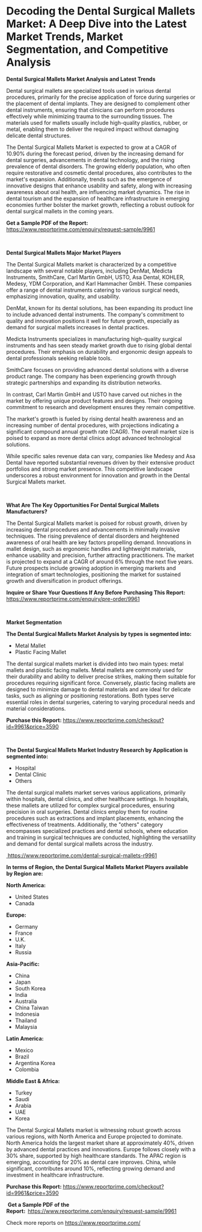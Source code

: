 <p><h1>Decoding the Dental Surgical Mallets Market: A Deep Dive into the Latest Market Trends, Market Segmentation, and Competitive Analysis</h1></p><p><strong>Dental Surgical Mallets Market Analysis and Latest Trends</strong></p>
<p><p>Dental surgical mallets are specialized tools used in various dental procedures, primarily for the precise application of force during surgeries or the placement of dental implants. They are designed to complement other dental instruments, ensuring that clinicians can perform procedures effectively while minimizing trauma to the surrounding tissues. The materials used for mallets usually include high-quality plastics, rubber, or metal, enabling them to deliver the required impact without damaging delicate dental structures.</p><p>The Dental Surgical Mallets Market is expected to grow at a CAGR of 10.90% during the forecast period, driven by the increasing demand for dental surgeries, advancements in dental technology, and the rising prevalence of dental disorders. The growing elderly population, who often require restorative and cosmetic dental procedures, also contributes to the market's expansion. Additionally, trends such as the emergence of innovative designs that enhance usability and safety, along with increasing awareness about oral health, are influencing market dynamics. The rise in dental tourism and the expansion of healthcare infrastructure in emerging economies further bolster the market growth, reflecting a robust outlook for dental surgical mallets in the coming years.</p></p>
<p><strong>Get a Sample PDF of the Report:&nbsp;</strong> <a href="https://www.reportprime.com/enquiry/request-sample/9961?utm_campaign=2235&utm_medium=2&utm_source=Github&utm_content=ia&utm_term=20032025&utm_id=dental-surgical-mallets">https://www.reportprime.com/enquiry/request-sample/9961</a></p>
<p>&nbsp;</p>
<p><strong>Dental Surgical Mallets Major Market Players</strong></p>
<p><p>The Dental Surgical Mallets market is characterized by a competitive landscape with several notable players, including DenMat, Medicta Instruments, SmithCare, Carl Martin GmbH, USTO, Asa Dental, KOHLER, Medesy, YDM Corporation, and Karl Hammacher GmbH. These companies offer a range of dental instruments catering to various surgical needs, emphasizing innovation, quality, and usability.</p><p>DenMat, known for its dental solutions, has been expanding its product line to include advanced dental instruments. The company's commitment to quality and innovation positions it well for future growth, especially as demand for surgical mallets increases in dental practices.</p><p>Medicta Instruments specializes in manufacturing high-quality surgical instruments and has seen steady market growth due to rising global dental procedures. Their emphasis on durability and ergonomic design appeals to dental professionals seeking reliable tools.</p><p>SmithCare focuses on providing advanced dental solutions with a diverse product range. The company has been experiencing growth through strategic partnerships and expanding its distribution networks.</p><p>In contrast, Carl Martin GmbH and USTO have carved out niches in the market by offering unique product features and designs. Their ongoing commitment to research and development ensures they remain competitive.</p><p>The market's growth is fueled by rising dental health awareness and an increasing number of dental procedures, with projections indicating a significant compound annual growth rate (CAGR). The overall market size is poised to expand as more dental clinics adopt advanced technological solutions.</p><p>While specific sales revenue data can vary, companies like Medesy and Asa Dental have reported substantial revenues driven by their extensive product portfolios and strong market presence. This competitive landscape underscores a robust environment for innovation and growth in the Dental Surgical Mallets market.</p></p>
<p>&nbsp;</p>
<p><strong>What Are The Key Opportunities For Dental Surgical Mallets Manufacturers?</strong></p>
<p><p>The Dental Surgical Mallets market is poised for robust growth, driven by increasing dental procedures and advancements in minimally invasive techniques. The rising prevalence of dental disorders and heightened awareness of oral health are key factors propelling demand. Innovations in mallet design, such as ergonomic handles and lightweight materials, enhance usability and precision, further attracting practitioners. The market is projected to expand at a CAGR of around 6% through the next five years. Future prospects include growing adoption in emerging markets and integration of smart technologies, positioning the market for sustained growth and diversification in product offerings.</p></p>
<p><strong>Inquire or Share Your Questions If Any Before Purchasing This Report:</strong> <a href="https://www.reportprime.com/enquiry/pre-order/9961?utm_campaign=2235&utm_medium=2&utm_source=Github&utm_content=ia&utm_term=20032025&utm_id=dental-surgical-mallets">https://www.reportprime.com/enquiry/pre-order/9961</a></p>
<p>&nbsp;</p>
<p><strong>Market Segmentation</strong></p>
<p><strong>The Dental Surgical Mallets Market Analysis by types is segmented into:</strong></p>
<p><ul><li>Metal Mallet</li><li>Plastic Facing Mallet</li></ul></p>
<p><p>The dental surgical mallets market is divided into two main types: metal mallets and plastic facing mallets. Metal mallets are commonly used for their durability and ability to deliver precise strikes, making them suitable for procedures requiring significant force. Conversely, plastic facing mallets are designed to minimize damage to dental materials and are ideal for delicate tasks, such as aligning or positioning restorations. Both types serve essential roles in dental surgeries, catering to varying procedural needs and material considerations.</p></p>
<p><strong>Purchase this Report:&nbsp;</strong><a href="https://www.reportprime.com/checkout?id=9961&price=3590&utm_campaign=2235&utm_medium=2&utm_source=Github&utm_content=ia&utm_term=20032025&utm_id=dental-surgical-mallets">https://www.reportprime.com/checkout?id=9961&price=3590</a></p>
<p>&nbsp;</p>
<p><strong>The Dental Surgical Mallets Market Industry Research by Application is segmented into:</strong></p>
<p><ul><li>Hospital</li><li>Dental Clinic</li><li>Others</li></ul></p>
<p><p>The dental surgical mallets market serves various applications, primarily within hospitals, dental clinics, and other healthcare settings. In hospitals, these mallets are utilized for complex surgical procedures, ensuring precision in oral surgeries. Dental clinics employ them for routine procedures such as extractions and implant placements, enhancing the effectiveness of treatments. Additionally, the "others" category encompasses specialized practices and dental schools, where education and training in surgical techniques are conducted, highlighting the versatility and demand for dental surgical mallets across the industry.</p></p>
<p><a href="https://www.reportprime.com/dental-surgical-mallets-r9961?utm_campaign=2235&utm_medium=2&utm_source=Github&utm_content=ia&utm_term=20032025&utm_id=dental-surgical-mallets">&nbsp;https://www.reportprime.com/dental-surgical-mallets-r9961</a></p>
<p><strong>In terms of Region, the Dental Surgical Mallets Market Players available by Region are:</strong></p>
<p>
    <p> <strong> North America: </strong>
        <ul>
            <li>United States</li>
            <li>Canada</li>
        </ul>
        </p> 
    <p> <strong> Europe: </strong>
        <ul>
            <li>Germany</li>
            <li>France</li>
            <li>U.K.</li>
            <li>Italy</li>
            <li>Russia</li>
        </ul>
        </p> 
    <p> <strong> Asia-Pacific: </strong>
        <ul>
            <li>China</li>
            <li>Japan</li>
            <li>South Korea</li>
            <li>India</li>
            <li>Australia</li>
            <li>China Taiwan</li>
            <li>Indonesia</li>
            <li>Thailand</li>
            <li>Malaysia</li>
        </ul>
        </p> 
    <p> <strong> Latin America: </strong>
        <ul>
            <li>Mexico</li>
            <li>Brazil</li>
            <li>Argentina Korea</li>
            <li>Colombia</li>
        </ul>
        </p> 
    <p> <strong> Middle East & Africa: </strong>
        <ul>
            <li>Turkey</li>
            <li>Saudi</li>
            <li>Arabia</li>
            <li>UAE</li>
            <li>Korea</li>
        </ul>
    </p>
    </p>
<p><p>The Dental Surgical Mallets market is witnessing robust growth across various regions, with North America and Europe projected to dominate. North America holds the largest market share at approximately 40%, driven by advanced dental practices and innovations. Europe follows closely with a 30% share, supported by high healthcare standards. The APAC region is emerging, accounting for 20% as dental care improves. China, while significant, contributes around 10%, reflecting growing demand and investment in healthcare infrastructure.</p></p>
<p><strong>Purchase this Report: </strong><a href="https://www.reportprime.com/checkout?id=9961&price=3590&utm_campaign=2235&utm_medium=2&utm_source=Github&utm_content=ia&utm_term=20032025&utm_id=dental-surgical-mallets">https://www.reportprime.com/checkout?id=9961&price=3590</a></p>
<p>&nbsp;<strong>Get a Sample PDF of the Report:&nbsp;&nbsp;</strong><a href="https://www.reportprime.com/enquiry/request-sample/9961?utm_campaign=2235&utm_medium=2&utm_source=Github&utm_content=ia&utm_term=20032025&utm_id=dental-surgical-mallets">https://www.reportprime.com/enquiry/request-sample/9961</a></p>
<p><strong></strong></p>
<p>Check more reports on <a href="https://www.reportprime.com/?utm_campaign=2235&utm_medium=2&utm_source=Github&utm_content=ia&utm_term=20032025&utm_id=dental-surgical-mallets">https://www.reportprime.com/</a></p>